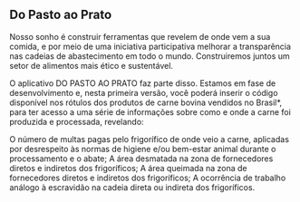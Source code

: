 ## Do Pasto ao Prato

Nosso sonho é construir ferramentas que revelem de onde vem a sua comida, e por meio de uma iniciativa participativa melhorar a transparência nas cadeias de abastecimento em todo o mundo. Construiremos juntos um setor de alimentos mais ético e sustentável.

O aplicativo DO PASTO AO PRATO faz parte disso. Estamos em fase de desenvolvimento e, nesta primeira versão, você poderá inserir o código disponível nos rótulos dos produtos de carne bovina vendidos no Brasil*, para ter acesso a uma série de informações sobre como e onde a carne foi produzida e processada, revelando:

O número de multas pagas pelo frigorífico de onde veio a carne, aplicadas por desrespeito às normas de higiene e/ou bem-estar animal durante o processamento e o abate; 
A área desmatada na zona de fornecedores diretos e indiretos dos frigoríficos;
A área queimada na zona de fornecedores diretos e indiretos dos frigoríficos;
A ocorrência de trabalho análogo à escravidão na cadeia direta ou indireta dos frigoríficos.
